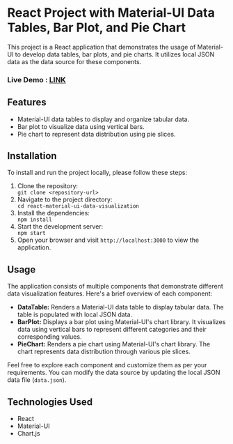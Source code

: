 <h1>React Project with Material-UI Data Tables, Bar Plot, and Pie Chart</h1>

<p>This project is a React application that demonstrates the usage of Material-UI to develop data tables, bar plots, and pie charts. It utilizes local JSON data as the data source for these components.</p>

<h3>Live Demo : <a href="https://master-concept-transporter-git-master-dhgavali.vercel.app/?vercelToolbarCode=iVhtQBhUf9gVlkF">LINK</a></h3>
<h2>Features</h2>

<ul>
  <li>Material-UI data tables to display and organize tabular data.</li>
  <li>Bar plot to visualize data using vertical bars.</li>
  <li>Pie chart to represent data distribution using pie slices.</li>
</ul>

<h2>Installation</h2>

<p>To install and run the project locally, please follow these steps:</p>

<ol>
  <li>Clone the repository:</li>
  <code>git clone &lt;repository-url&gt;</code>
  <li>Navigate to the project directory:</li>
  <code>cd react-material-ui-data-visualization</code>
  <li>Install the dependencies:</li>
  <code>npm install</code>
  <li>Start the development server:</li>
  <code>npm start</code>
  <li>Open your browser and visit <code>http://localhost:3000</code> to view the application.</li>
</ol>

<h2>Usage</h2>

<p>The application consists of multiple components that demonstrate different data visualization features. Here's a brief overview of each component:</p>

<ul>
  <li><strong>DataTable:</strong> Renders a Material-UI data table to display tabular data. The table is populated with local JSON data.</li>
  <li><strong>BarPlot:</strong> Displays a bar plot using Material-UI's chart library. It visualizes data using vertical bars to represent different categories and their corresponding values.</li>
  <li><strong>PieChart:</strong> Renders a pie chart using Material-UI's chart library. The chart represents data distribution through various pie slices.</li>
</ul>

<p>Feel free to explore each component and customize them as per your requirements. You can modify the data source by updating the local JSON data file (<code>data.json</code>).</p>

<h2>Technologies Used</h2>

<ul>
  <li>React</li>
  <li>Material-UI</li>
  <li>Chart.js</li>
</ul>
